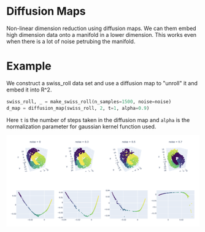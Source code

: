 # Diffusion Maps
Non-linear dimension reduction using diffusion maps. We can them embed high dimension data onto a manifold in a lower dimension. This works even when there is a lot of noise petrubing the manifold.

# Example
We construct a swiss_roll data set and use a diffusion map to "unroll" it and embed it into R^2. 
```py
swiss_roll, _ = make_swiss_roll(n_samples=1500, noise=noise)
d_map = diffusion_map(swiss_roll, 2, t=1, alpha=0.9)
```
Here `t` is the number of steps taken in the diffusion map and `alpha` is the normalization parameter for gaussian kernel function used.

![alt text](/example.png)
